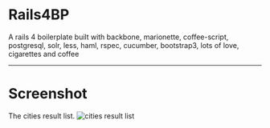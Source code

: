 # Rails4BP #

A rails 4 boilerplate built with backbone, marionette, coffee-script, postgresql, solr, less, haml, rspec, cucumber, bootstrap3, lots of love, cigarettes and coffee 

----------

# Screenshot #

The cities result list.
![cities result list][1]


[1]: https://www.dropbox.com/s/5lfrf5l6ojlrfg4/Screenshot%202015-12-25%2022.32.37.PNG?dl=1